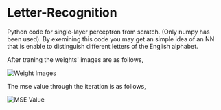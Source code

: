 # Letter-Recognition
Python code for single-layer perceptron from scratch. (Only numpy has been used). By exemining this code you may get an simple idea of an NN that is enable to distinguish different letters of the English alphabet.  

After traning the weights' images are as follows,

![Weight Images](https://user-images.githubusercontent.com/48417171/76655964-9992ad00-657f-11ea-9d82-c8547b91bd4b.png)

The mse value through the iteration is as follows, 

![MSE Value](https://user-images.githubusercontent.com/48417171/76656045-d363b380-657f-11ea-9d24-9c3acfd60617.png)
